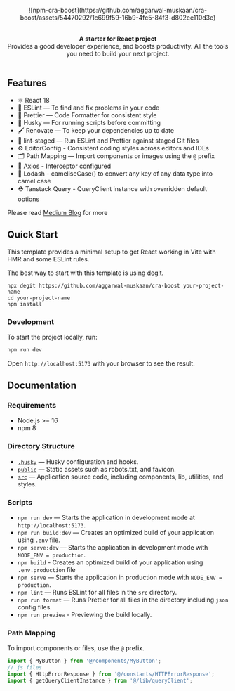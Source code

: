 <p align="center">
![npm-cra-boost](https://github.com/aggarwal-muskaan/cra-boost/assets/54470292/1c699f59-16b9-4fc5-84f3-d802ee110d3e)
</p>

<br />

<div align="center"><strong>A starter for React project</strong></div>
<div align="center">Provides a good developer experience, and boosts productivity. All the tools you need to build your next project.</div>

<br />

## Features

- ⚛️ React 18
- 📏 ESLint — To find and fix problems in your code
- 💖 Prettier — Code Formatter for consistent style
- 🐶 Husky — For running scripts before committing
- 🖌 Renovate — To keep your dependencies up to date
- 🚫 lint-staged — Run ESLint and Prettier against staged Git files
- ⚙️ EditorConfig - Consistent coding styles across editors and IDEs
- 🗂 Path Mapping — Import components or images using the `@` prefix
- 🚓 Axios - Interceptor configured
- 🐫 Lodash - cameliseCase() to convert any key of any data type into camel case
- ⛑ Tanstack Query - QueryClient instance with overridden default options

Please read <a href='https://medium.com/@aggarwal-muskaan/boost-productivity-in-a-react-project-a299a267c482'>Medium Blog</a> for more

## Quick Start

This template provides a minimal setup to get React working in Vite with HMR and some ESLint rules.

The best way to start with this template is using [degit](https://www.npmjs.com/package/degit?activeTab=readme#wait-isnt-this-just-git-clone---depth-1-).

```
npx degit https://github.com/aggarwal-muskaan/cra-boost your-project-name
cd your-project-name
npm install
```

### Development

To start the project locally, run:

```bash
npm run dev
```

Open `http://localhost:5173` with your browser to see the result.

## Documentation

### Requirements

- Node.js >= 16
- npm 8

### Directory Structure

- [`.husky`](.husky) — Husky configuration and hooks.<br>
- [`public`](./public) — Static assets such as robots.txt, and favicon.<br>
- [`src`](./src) — Application source code, including components, lib, utilities, and styles.

### Scripts

- `npm run dev` — Starts the application in development mode at `http://localhost:5173`.
- `npm run build:dev` — Creates an optimized build of your application using `.env` file.
- `npm serve:dev` — Starts the application in development mode with `NODE_ENV = production`.
- `npm build` - Creates an optimized build of your application using `.env.production` file
- `npm serve` — Starts the application in production mode with `NODE_ENV = production`.
- `npm lint` — Runs ESLint for all files in the `src` directory.
- `npm run format` — Runs Prettier for all files in the directory including `json` config files.
- `npm run preview` - Previewing the build locally.

### Path Mapping

To import components or files, use the `@` prefix.

```jsx
import { MyButton } from '@/components/MyButton';
// js files
import { HttpErrorResponse } from '@/constants/HTTPErrorResponse';
import { getQueryClientInstance } from '@/lib/queryClient';
```
